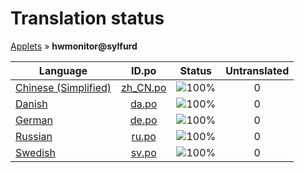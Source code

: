 # Translation status
[Applets](../../README.md) &#187; **hwmonitor@sylfurd**

Language | ID.po | Status | Untranslated
---------|:--:|:------:|:-----------:
[Chinese (Simplified)](../../language-status/zh_CN.md) | [zh_CN.po](po/zh_CN.po) | ![100%](http://progressed.io/bar/100) | 0
[Danish](../../language-status/da.md) | [da.po](po/da.po) | ![100%](http://progressed.io/bar/100) | 0
[German](../../language-status/de.md) | [de.po](po/de.po) | ![100%](http://progressed.io/bar/100) | 0
[Russian](../../language-status/ru.md) | [ru.po](po/ru.po) | ![100%](http://progressed.io/bar/100) | 0
[Swedish](../../language-status/sv.md) | [sv.po](po/sv.po) | ![100%](http://progressed.io/bar/100) | 0
